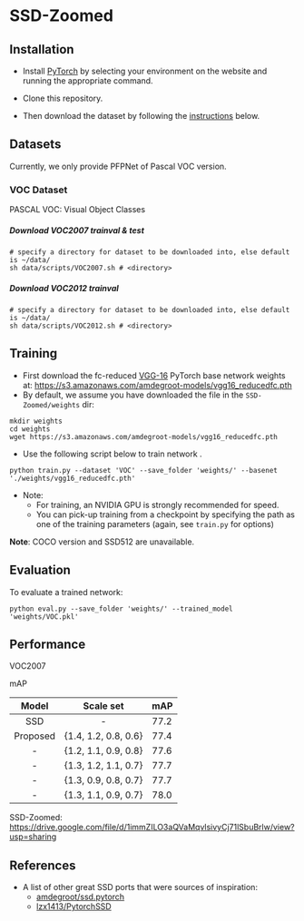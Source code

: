 # SSD-Zoomed

## Installation
- Install [PyTorch](http://pytorch.org/) by selecting your environment on the website and running the appropriate command.

- Clone this repository.

- Then download the dataset by following the [instructions](#datasets) below.



## Datasets

Currently, we only provide PFPNet of Pascal VOC version. 

### VOC Dataset

PASCAL VOC: Visual Object Classes

##### Download VOC2007 trainval & test

```
# specify a directory for dataset to be downloaded into, else default is ~/data/
sh data/scripts/VOC2007.sh # <directory>
```

##### Download VOC2012 trainval

```
# specify a directory for dataset to be downloaded into, else default is ~/data/
sh data/scripts/VOC2012.sh # <directory>
```



## Training

- First download the fc-reduced [VGG-16](https://arxiv.org/abs/1409.1556) PyTorch base network weights at: https://s3.amazonaws.com/amdegroot-models/vgg16_reducedfc.pth
- By default, we assume you have downloaded the file in the `SSD-Zoomed/weights` dir:

```
mkdir weights
cd weights
wget https://s3.amazonaws.com/amdegroot-models/vgg16_reducedfc.pth
```

- Use the  following script below to train network .

```
python train.py --dataset 'VOC' --save_folder 'weights/' --basenet './weights/vgg16_reducedfc.pth'
```

- Note:
  - For training, an NVIDIA GPU is strongly recommended for speed.
  - You can pick-up training from a checkpoint by specifying the path as one of the training parameters (again, see `train.py` for options)

**Note**: COCO version and SSD512 are unavailable.

## Evaluation

To evaluate a trained network:

```
python eval.py --save_folder 'weights/' --trained_model 'weights/VOC.pkl'
```



## Performance

VOC2007

mAP

| Model | Scale set | mAP |
| :-----: | :-----------: | --------------- |
| SSD | - | 77.2 |
| Proposed | {1.4, 1.2, 0.8, 0.6} | 77.4 |
| - | {1.2, 1.1, 0.9, 0.8} | 77.6 |
| - | {1.3, 1.2, 1.1, 0.7} | 77.7 |
| - | {1.3, 0.9, 0.8, 0.7} | 77.7 |
| - | {1.3, 1.1, 0.9, 0.7} | 78.0 |

SSD-Zoomed: https://drive.google.com/file/d/1immZILO3aQVaMqvlsivyCj71lSbuBrlw/view?usp=sharing

## References

- A list of other great SSD ports that were sources of inspiration:
  - [amdegroot/ssd.pytorch](https://github.com/amdegroot/ssd.pytorch)
  - [lzx1413/PytorchSSD](https://github.com/lzx1413/PytorchSSD)

